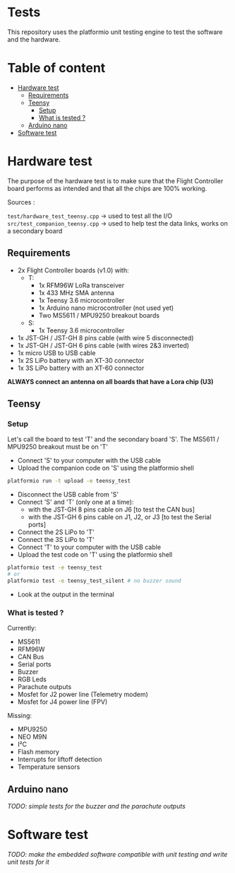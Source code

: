 # Tests <!-- omit in toc -->

This repository uses the platformio unit testing engine to test the software and the hardware.

# Table of content <!-- omit in toc -->

- [Hardware test](#hardware-test)
  - [Requirements](#requirements)
  - [Teensy](#teensy)
    - [Setup](#setup)
    - [What is tested ?](#what-is-tested-)
  - [Arduino nano](#arduino-nano)
- [Software test](#software-test)

# Hardware test

The purpose of the hardware test is to make sure that the Flight Controller board performs as intended and that all the chips are 100% working.

Sources :

`test/hardware_test_teensy.cpp` -> used to test all the I/O<br>
`src/test_companion_teensy.cpp` -> used to help test the data links, works on a secondary board

## Requirements

- 2x Flight Controller boards (v1.0) with:
  - T:
    - 1x RFM96W LoRa transceiver
    - 1x 433 MHz SMA antenna
    - 1x Teensy 3.6 microcontroller
    - 1x Arduino nano microcontroller (not used yet)
    - Two MS5611 / MPU9250 breakout boards
  - S:
    - 1x Teensy 3.6 microcontroller
- 1x JST-GH / JST-GH 8 pins cable (with wire 5 disconnected)
- 1x JST-GH / JST-GH 6 pins cable (with wires 2&3 inverted)
- 1x micro USB to USB cable
- 1x 2S LiPo battery with an XT-30 connector
- 1x 3S LiPo battery with an XT-60 connector

**ALWAYS connect an antenna on all boards that have a Lora chip (U3)**

## Teensy

### Setup

Let's call the board to test 'T' and the secondary board 'S'. The MS5611 / MPU9250 breakout must be on 'T'

- Connect 'S' to your computer with the USB cable
- Upload the companion code on 'S' using the platformio shell

```sh
platformio run -t upload -e teensy_test
```

- Disconnect the USB cable from 'S'
- Connect 'S' and 'T' (only one at a time):
  -  with the JST-GH 8 pins cable on J6 [to test the CAN bus]
  -  with the JST-GH 6 pins cable on J1, J2, or J3 [to test the Serial ports]
- Connect the 2S LiPo to 'T'
- Connect the 3S LiPo to 'T'
- Connect 'T' to your computer with the USB cable
- Upload the test code on 'T' using the platformio shell

```sh
platformio test -e teensy_test
# or
platformio test -e teensy_test_silent # no buzzer sound
```

- Look at the output in the terminal

### What is tested ?

Currently:

- MS5611
- RFM96W
- CAN Bus
- Serial ports
- Buzzer
- RGB Leds
- Parachute outputs
- Mosfet for J2 power line (Telemetry modem)
- Mosfet for J4 power line (FPV)

Missing:

- MPU9250
- NEO M9N
- I²C
- Flash memory
- Interrupts for liftoff detection
- Temperature sensors

## Arduino nano

*TODO: simple tests for the buzzer and the parachute outputs*

# Software test

*TODO: make the embedded software compatible with unit testing and write unit tests for it*